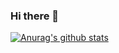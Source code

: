 ### Hi there 👋

[![Anurag's github stats](https://github-readme-stats.vercel.app/api?username=TheRealFloatDev&count_private=true&show_icons=true&theme=radical)](https://github.com/anuraghazra/github-readme-stats)


<!--
**TheRealFloatDev/TheRealFloatDev** is a ✨ _special_ ✨ repository because its `README.md` (this file) appears on your GitHub profile.

Here are some ideas to get you started:

- 🔭 I’m currently working on ...
- 🌱 I’m currently learning ...
- 👯 I’m looking to collaborate on ...
- 🤔 I’m looking for help with ...
- 💬 Ask me about ...
- 📫 How to reach me: ...
- 😄 Pronouns: ...
- ⚡ Fun fact: ...
-->

